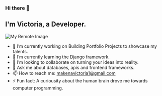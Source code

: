 ### Hi there 👋
## I'm Victoria, a Developer.
![My Remote Image]([https://www.dropbox.com/s/.../my-remote-image.jpg?dl=0](https://media.istockphoto.com/vectors/african-american-woman-freelancer-working-on-laptop-at-home-in-girl-vector-id1262681653?k=20&m=1262681653&s=612x612&w=0&h=Mf7vU96by1a5R6JsyXiAHjuFfFuEwhY_Wvh85b98YPk=))

- 🔭 I’m currently working on Building Portfolio Projects to showcase my talents.
- 🌱 I’m currently learning the Django framework.
- 👯 I’m looking to collaborate on turning your ideas into reality.
- 💬 Ask me about databases, apis and frontend frameworks.
- 📫 How to reach me: makenavictoria1@gmail.com
- ⚡ Fun fact: A curiousity about the human brain drove me towards computer programming.
<!--
**tori-bot/tori-bot** is a ✨ _special_ ✨ repository because its `README.md` (this file) appears on your GitHub profile.

Here are some ideas to get you started:

- 🔭 I’m currently working on ...
- 🌱 I’m currently learning ...
- 👯 I’m looking to collaborate on ...
- 🤔 I’m looking for help with ...
- 💬 Ask me about ...
- 📫 How to reach me: ...
- 😄 Pronouns: ...
- ⚡ Fun fact: ...
-->
